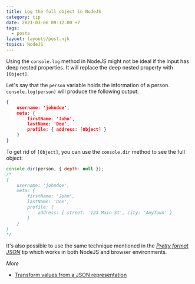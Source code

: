 ```yaml
---
title: Log the full object in NodeJS
category: tip
date: 2021-03-06 09:12:00 +7
tags:
  - posts
layout: layouts/post.njk
topics: NodeJS
---
```


Using the `console.log` method in NodeJS might not be ideal if the input has deep nested properties. It will replace the deep nested property with `[Object]`.

Let's say that the `person` variable holds the information of a person. `console.log(person)` will produce the following output:

```json
{
    username: 'johndoe',
    meta: {
        firstName: 'John',
        lastName: 'Doe',
        profile: { address: [Object] }
    }
}
```

To get rid of `[Object]`, you can use the `console.dir` method to see the full object:

```js
console.dir(person, { depth: null });
/*
{
    username: 'johndoe',
    meta: {
        firstName: 'John',
        lastName: 'Doe',
        profile: {
            address: { street: '123 Main St', city: 'AnyTown' }
        }
    }
}
*/
```

It's also possible to use the same technique mentioned in the [_Pretty format JSON_](/pretty-format-json.html) tip which works in both NodeJS and browser environments.

_More_

* [Transform values from a JSON representation](/transform-values-from-a-json-representation.html)
